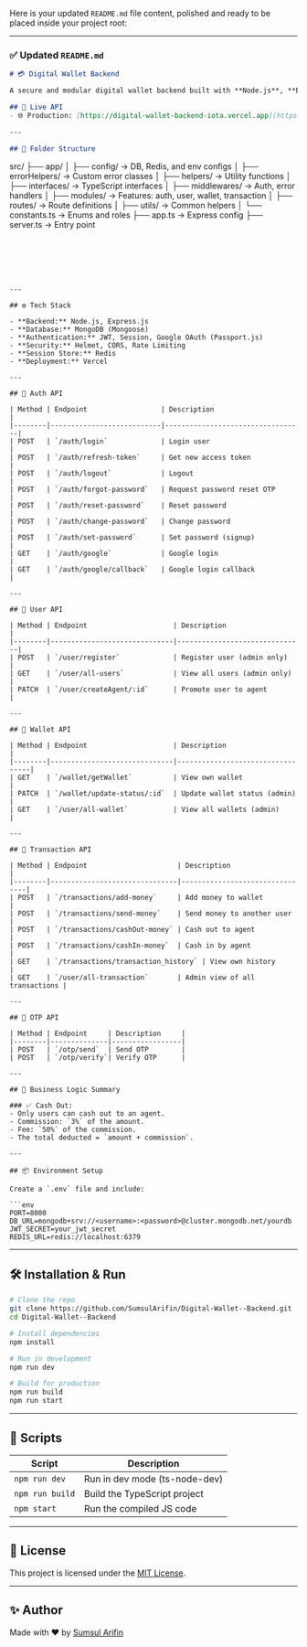Here is your updated `README.md` file content, polished and ready to be placed inside your project root:

---

### ✅ Updated `README.md`

```md
# 💳 Digital Wallet Backend

A secure and modular digital wallet backend built with **Node.js**, **Express.js**, **TypeScript**, **MongoDB**, and **Mongoose**.

## 🚀 Live API
- 🌐 Production: [https://digital-wallet-backend-iota.vercel.app](https://digital-wallet-backend-iota.vercel.app)

---

## 📂 Folder Structure

```


src/
├── app/
│   ├── config/              → DB, Redis, and env configs
│   ├── errorHelpers/        → Custom error classes
│   ├── helpers/             → Utility functions
│   ├── interfaces/          → TypeScript interfaces
│   ├── middlewares/         → Auth, error handlers
│   ├── modules/             → Features: auth, user, wallet, transaction
│   ├── routes/              → Route definitions
│   ├── utils/               → Common helpers
│   └── constants.ts         → Enums and roles
├── app.ts                   → Express config
├── server.ts                → Entry point


````






---

## ⚙️ Tech Stack

- **Backend:** Node.js, Express.js
- **Database:** MongoDB (Mongoose)
- **Authentication:** JWT, Session, Google OAuth (Passport.js)
- **Security:** Helmet, CORS, Rate Limiting
- **Session Store:** Redis
- **Deployment:** Vercel

---

## 🔐 Auth API

| Method | Endpoint                  | Description                      |
|--------|---------------------------|----------------------------------|
| POST   | `/auth/login`             | Login user                       |
| POST   | `/auth/refresh-token`     | Get new access token             |
| POST   | `/auth/logout`            | Logout                           |
| POST   | `/auth/forgot-password`   | Request password reset OTP       |
| POST   | `/auth/reset-password`    | Reset password                   |
| POST   | `/auth/change-password`   | Change password                  |
| POST   | `/auth/set-password`      | Set password (signup)            |
| GET    | `/auth/google`            | Google login                     |
| GET    | `/auth/google/callback`   | Google login callback            |

---

## 👤 User API

| Method | Endpoint                     | Description                   |
|--------|------------------------------|-------------------------------|
| POST   | `/user/register`             | Register user (admin only)    |
| GET    | `/user/all-users`            | View all users (admin only)   |
| PATCH  | `/user/createAgent/:id`      | Promote user to agent         |

---

## 💼 Wallet API

| Method | Endpoint                     | Description                      |
|--------|------------------------------|----------------------------------|
| GET    | `/wallet/getWallet`          | View own wallet                  |
| PATCH  | `/wallet/update-status/:id`  | Update wallet status (admin)     |
| GET    | `/user/all-wallet`           | View all wallets (admin)         |

---

## 💸 Transaction API

| Method | Endpoint                      | Description                    |
|--------|-------------------------------|--------------------------------|
| POST   | `/transactions/add-money`     | Add money to wallet            |
| POST   | `/transactions/send-money`    | Send money to another user     |
| POST   | `/transactions/cashOut-money` | Cash out to agent              |
| POST   | `/transactions/cashIn-money`  | Cash in by agent               |
| GET    | `/transactions/transaction_history` | View own history         |
| GET    | `/user/all-transaction`       | Admin view of all transactions |

---

## 🔐 OTP API

| Method | Endpoint     | Description     |
|--------|--------------|-----------------|
| POST   | `/otp/send`  | Send OTP        |
| POST   | `/otp/verify`| Verify OTP      |

---

## 🧮 Business Logic Summary

### ✅ Cash Out:
- Only users can cash out to an agent.
- Commission: `3%` of the amount.
- Fee: `50%` of the commission.
- The total deducted = `amount + commission`.

---

## 📦 Environment Setup

Create a `.env` file and include:

```env
PORT=8000
DB_URL=mongodb+srv://<username>:<password>@cluster.mongodb.net/yourdb
JWT_SECRET=your_jwt_secret
REDIS_URL=redis://localhost:6379
````

---

## 🛠️ Installation & Run

```bash
# Clone the repo
git clone https://github.com/SumsulArifin/Digital-Wallet--Backend.git
cd Digital-Wallet--Backend

# Install dependencies
npm install

# Run in development
npm run dev

# Build for production
npm run build
npm run start
```

---

## 📜 Scripts

| Script          | Description                   |
| --------------- | ----------------------------- |
| `npm run dev`   | Run in dev mode (ts-node-dev) |
| `npm run build` | Build the TypeScript project  |
| `npm start`     | Run the compiled JS code      |

---

## 📄 License

This project is licensed under the [MIT License](LICENSE).

---

## ✨ Author

Made with ❤️ by [Sumsul Arifin](https://github.com/SumsulArifin)

```


